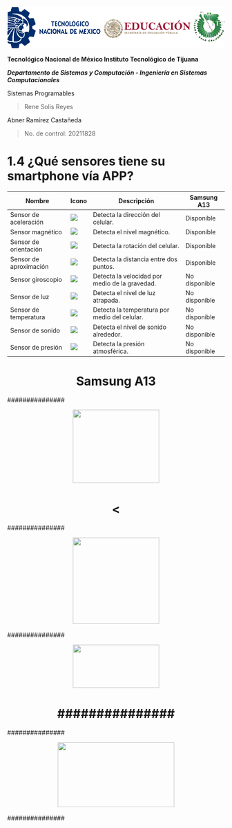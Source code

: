 <img src="Img_Escuela.png">

**Tecnológico​ ​Nacional​ ​de​ ​México Instituto Tecnológico de Tijuana**

***Departamento de Sistemas y Computación - Ingeniería en Sistemas Computacionales***

Sistemas Programables

  > Rene Solis Reyes

Abner Ramírez Castañeda

  > No. de control: 20211828

# 1.4  ¿Qué sensores tiene su smartphone vía APP?

| Nombre                 | Icono | Descripción                                    | Samsung A13   |
|------------------------|-------|------------------------------------------------|---------------|
| Sensor de aceleración  |![](SensoresSmartphone/Img_IcoAccel.PNG)| Detecta la dirección del celular.              | Disponible    |
| Sensor magnético       |![](SensoresSmartphone/Img_IcoMagnet.PNG)| Detecta el nivel magnético.                    | Disponible    |
| Sensor de orientación  |![](SensoresSmartphone/Img_IcoOrient.PNG)| Detecta la rotación del celular.               | Disponible    |
| Sensor de aproximación |![](SensoresSmartphone/Img_IcoProx.PNG)| Detecta la distancia entre dos puntos.         | Disponible    |
| Sensor giroscopio      |![](SensoresSmartphone/Img_IcoGiro.PNG)| Detecta la velocidad por medio de la gravedad. | No disponible |
| Sensor de luz          |![](SensoresSmartphone/Img_IcoLuz.PNG)| Detecta el nivel de luz atrapada.              | No disponible |
| Sensor de temperatura  |![](SensoresSmartphone/Img_IcoTemp.PNG)| Detecta la temperatura por medio del celular.  | No disponible |
| Sensor de sonido       |![](SensoresSmartphone/Img_IcoSonido.PNG)| Detecta el nivel de sonido alrededor.          | No disponible |
| Sensor de presión      |![](SensoresSmartphone/Img_IcoPresi.PNG)| Detecta la presión atmosférica.                | No disponible |

<center>
  <div>
    <h1>Samsung A13</h1>
    <p align="justify">
      ###############
    </p>
  <img src="###############<.png" width="200" height="170">
    <h1><</h1>
    <p align="justify">
      ###############
    </p>
  <img src="###############.png" width="200" height="200">
    <p align="justify">
      ###############
    </p>
  <img src="###############.PNG" width="200" height="100">
    <h1>###############</h1>
    <p align="justify">
      ###############
    </p>
  <img src="###############.PNG" width="270" height="150">
    <p align="justify">
      ###############
    </p>
  </div>
</center>
